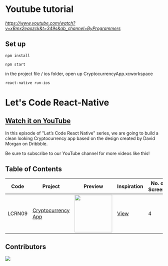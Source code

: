 # Youtube tutorial

_https://www.youtube.com/watch?v=xBmx2eaozck&t=349s&ab_channel=ByProgrammers_

## Set up

    npm install

    npm start

in the project file / ios folder, open up CryptocurrencyApp.xcworkspace

    react-native run-ios

# Let's Code React-Native

## [Watch it on YouTube](http://bit.ly/ByProgrammersYT)

In this episode of "Let’s Code React Native" series, we are going to build a clean looking Cryptocurrency app based on the design created by David Morgan on Dribbble.

Be sure to subscribe to our YouTube channel for more videos like this!

## Table of Contents

| Code | Project | Preview | Inspiration | No. of Screens |
| ------ | ------ | ------ | ------ | ------ |
| LCRN09 | [Cryptocurrency App](https://youtu.be/xBmx2eaozck) | <img src="https://cdn.dribbble.com/users/3712718/screenshots/14896748/media/46be264ccd9a8a2c05691e657be48167.png?compress=1&resize=1200x900" width="120" /> | [View](https://dribbble.com/shots/14896748-Cryptocoin-App-concept) | 4 |

## Contributors

<a href="https://github.com/byprogrammers/lets-code-react-native/graphs/contributors">
  <img src="https://contributors-img.web.app/image?repo=byprogrammers/lets-code-react-native" />
</a>

